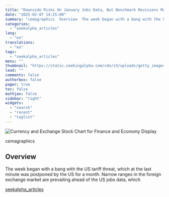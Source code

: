 ```yaml
---
title: "Downside Risks On January Jobs Data, But Benchmark Revisions May Not Be As Bad As Feared"
date: "2025-02-07 14:25:00"
summary: "cemagraphics  Overview  The week began with a bang with the US tariff threat, which at the last minute was postponed by the US for a month. Narrow ranges in the foreign exchange market are prevailing ahead of the US jobs data, which"
categories:
  - "seekalpha_articles"
lang:
  - "en"
translations:
  - "en"
tags:
  - "seekalpha_articles"
menu: ""
thumbnail: "https://static.seekingalpha.com/cdn/s3/uploads/getty_images/1358927461/image_1358927461.jpg"
lead: ""
comments: false
authorbox: false
pager: true
toc: false
mathjax: false
sidebar: "right"
widgets:
  - "search"
  - "recent"
  - "taglist"
---
```


![Currency and Exchange Stock Chart for Finance and Economy Display](https://static.seekingalpha.com/cdn/s3/uploads/getty_images/1358927461/image_1358927461.jpg?io=getty-c-w750) 



cemagraphics





**Overview**
------------

The week began with a bang with the US tariff threat, which at the last minute was postponed by the US for a month. Narrow ranges in the foreign exchange market are prevailing ahead of the US jobs data, which

[seekalpha_articles](https://seekingalpha.com/article/4756008-downside-risks-on-january-jobs-data-but-benchmark-revisions-may-not-be-as-bad-as-feared)
